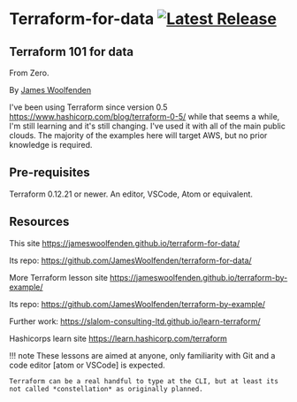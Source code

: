 # Terraform-for-data [![Latest Release](https://img.shields.io/github/v/tag/jameswoolfenden/terraform-for-data.svg)](https://github.com/JamesWoolfenden/terraform-for-data)

## Terraform 101 for data

From Zero.

By [James Woolfenden](https://www.linkedin.com/jameswoolfenden/)

I've been using Terraform since version 0.5 <https://www.hashicorp.com/blog/terraform-0-5/> while that seems a while, I'm still learning and it's still changing.
I've used it with all of the main public clouds. The majority of the examples here will target AWS, but no prior knowledge is required.

## Pre-requisites

Terraform 0.12.21 or newer.
An editor, VSCode, Atom or equivalent.

## Resources

This site
<https://jameswoolfenden.github.io/terraform-for-data/>

Its repo:
<https://github.com/JamesWoolfenden/terraform-for-data/>

More Terraform lesson site
<https://jameswoolfenden.github.io/terraform-by-example/>

Its repo:
<https://github.com/JamesWoolfenden/terraform-by-example/>

Further work:
<https://slalom-consulting-ltd.github.io/learn-terraform/>

Hashicorps learn site
<https://learn.hashicorp.com/terraform>

!!! note
    These lessons are aimed at anyone, only familiarity with Git and a code editor [atom or VSCode] is expected.
    
    Terraform can be a real handful to type at the CLI, but at least its not called *constellation* as originally planned.
